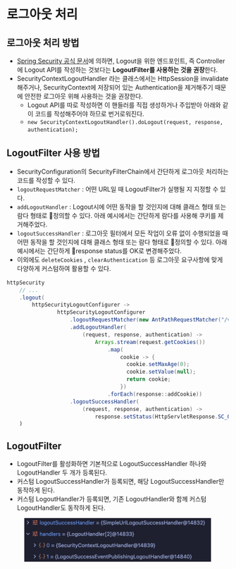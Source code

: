 # 로그아웃 처리

## 로그아웃 처리 방법

* [Spring Security 공식 문서](https://docs.spring.io/spring-security/reference/servlet/authentication/logout.html#creating-custom-logout-endpoint)에 의하면, Logout을 위한 엔드포인트, 즉 Controller에 Logout API를 작성하는 것보다는 **LogoutFilter를 사용하는 것을 권장**한다.
* SecurityContextLogoutHandler 라는 클래스에서는 HttpSession을 invalidate해주거나, SecurityContext에 저장되어 있는 Authentication을 제거해주기 때문에 안전한 로그아웃 위해 사용하는 것을 권장한다.
  * Logout API를 따로 작성하면 이 핸들러를 직접 생성하거나 주입받아 아래와 같이 코드를 작성해주어야 하므로 번거로워진다.
  * `new SecurityContextLogoutHandler().doLogout(request, response, authentication);`

## LogoutFilter 사용 방법

* SecurityConfiguration의 SecurityFilterChain에서 간단하게 로그아웃 처리하는 코드를 작성할 수 있다.
* `logoutRequestMatcher` : 어떤 URL일 때 LogoutFilter가 실행될 지 지정할 수 있다.
* `addLogoutHandler` : Logout시에 어떤 동작을 할 것인지에 대해 클래스 형태 또는 람다 형태로 정의할 수 있다. 아래 예시에서는 간단하게 람다를 사용해 쿠키를 제거해주었다.
* `logoutSuccessHandler` : 로그아웃 필터에서 모든 작업이 오류 없이 수행되었을 때 어떤 동작을 할 것인지에 대해 클래스 형태 또는 람다 형태로 정의할 수 있다. 아래 예시에서는 간단하게 response status를 OK로 변경해주었다.
* 이외에도 `deleteCookies` , `clearAuthentication` 등 로그아웃 요구사항에 맞게 다양하게 커스텀하여 활용할 수 있다.

```java
httpSecurity
    // ...
    .logout(
        httpSecurityLogoutConfigurer ->
                httpSecurityLogoutConfigurer
                    .logoutRequestMatcher(new AntPathRequestMatcher("/v1/logout", "POST"))
                    .addLogoutHandler(
                        (request, response, authentication) ->
                            Arrays.stream(request.getCookies())
                                .map(
                                    cookie -> {
                                      cookie.setMaxAge(0);
                                      cookie.setValue(null);
                                      return cookie;
                                    })
                                .forEach(response::addCookie))
                    .logoutSuccessHandler(
                        (request, response, authentication) ->
                            response.setStatus(HttpServletResponse.SC_OK)))
    )
```

## LogoutFilter

* LogoutFilter를 활성화하면 기본적으로 LogoutSuccessHandler 하나와 LogoutHandler 두 개가 등록된다.
* 커스텀 LogoutSuccessHandler가 등록되면, 해당 LogoutSuccessHandler만 동작하게 된다.
* 커스텀 LogoutHandler가 등록되면, 기존 LogoutHandler와 함께 커스텀 LogoutHandler도 동작하게 된다.

<figure><img src="../../.gitbook/assets/image (3) (1) (1) (1).png" alt=""><figcaption></figcaption></figure>
